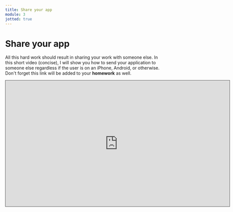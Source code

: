 ```yaml
---
title: Share your app
module: 3
jotted: true
---
```



# Share your app

All this hard work should result in sharing your work with someone else.  In this short video (concise), I will show you how to send your application to someone else regardless if the user is on an iPhone, Android, or otherwise.  Don't forget this link will be added to your <b>homework</b> as well.

<iframe src="https://umontana.hosted.panopto.com/Panopto/Pages/Embed.aspx?id=8fa09ed8-b677-4136-9765-b0f40160adab&autoplay=false&offerviewer=true&showtitle=false&showbrand=false&captions=false&interactivity=none" height="405" width="720" style="border: 1px solid #464646;" allowfullscreen allow="autoplay" aria-label="Panopto Embedded Video Player"></iframe>